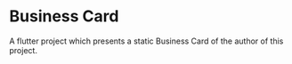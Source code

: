 # Business Card

A flutter project which presents a static Business Card of the author of this project.
